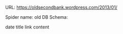 URL: https://oldsecondbank.wordpress.com/2013/01/

Spider name: old
DB Schema:

date
title
link
content
